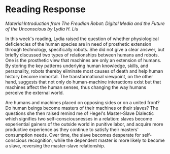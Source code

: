 **Reading Response**
===================
*Material:Introduction from The Freudian Robot: Digital Media and the Future of the Unconscious by Lydia H. Liu*


In this week's reading, Lydia raised the question of whether physiological deficiencies of the human species are in need of prosthetic extension through technology, specifically robots. She did not give a clear answer, but briefly discussed two types of relationships between humans and robots. One is the prosthetic view that machines are only an extension of humans. By storing the key patterns underlying human knowledge, skills, and personality, robots thereby eliminate most causes of death and help human history become immortal. The transformational viewpoint, on the other hand, suggests that not only do human-machine interactions exist but that machines affect the human senses, thus changing the way humans perceive the external world. 

Are humans and machines placed on opposing sides or on a united front? Do human beings become masters of their machines or their slaves? The questions she then raised remind me of Hegel's Master-Slave Dialectic which signifies two self-consciousnesses in a relation: slaves become experiential gainers of the outside world in punitive labor, and acquire more productive experience as they continue to satisfy their masters' consumption needs. Over time, the slave becomes desperate for self-conscious recognition, while the dependent master is more likely to become a slave, reversing the master-slave relationship.
